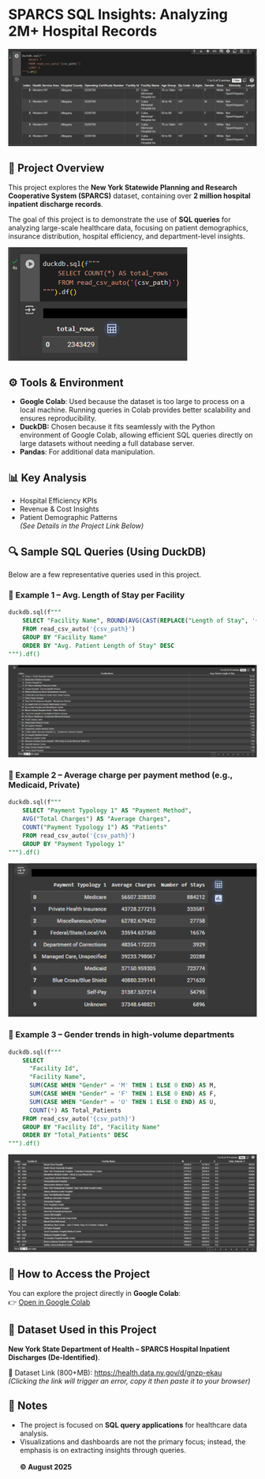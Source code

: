 # SPARCS SQL Insights: Analyzing 2M+ Hospital Records

![Hospital Dashboard V2](SPARCS-Hospital1.png)

## 📌 Project Overview

This project explores the **New York Statewide Planning and Research Cooperative System (SPARCS)** dataset, containing over **2 million hospital inpatient discharge records**.

The goal of this project is to demonstrate the use of **SQL queries** for analyzing large-scale healthcare data, focusing on patient demographics, insurance distribution, hospital efficiency, and department-level insights.

![Hospital Dashboard V2](SPARCS-Hospital.png)

## ⚙️ Tools & Environment

* **Google Colab**: Used because the dataset is too large to process on a local machine. Running queries in Colab provides better scalability and ensures reproducibility.
* **DuckDB:** Chosen because it fits seamlessly with the Python environment of Google Colab, allowing efficient SQL queries directly on large datasets without needing a full database server.
* **Pandas**: For additional data manipulation.

## 📊 Key Analysis

* Hospital Efficiency KPIs
* Revenue & Cost Insights
* Patient Demographic Patterns <br>
*(See Details in the Project Link Below)* 

## 🔍 Sample SQL Queries (Using DuckDB)

Below are a few representative queries used in this project.  

### 📌 Example 1 – Avg. Length of Stay per Facility
```sql
duckdb.sql(f"""
    SELECT "Facility Name", ROUND(AVG(CAST(REPLACE("Length of Stay", '+', '')AS DOUBLE)),2) AS "Avg. Patient Length of Stay"
    FROM read_csv_auto('{csv_path}')
    GROUP BY "Facility Name"
    ORDER BY "Avg. Patient Length of Stay" DESC
""").df()
```
![Hospital Dashboard V2](SPARCS-Hospital2.png)
### 📌 Example 2 – Average charge per payment method (e.g., Medicaid, Private)
```sql
duckdb.sql(f"""
    SELECT "Payment Typology 1" AS "Payment Method",
    AVG("Total Charges") AS "Average Charges",
    COUNT("Payment Typology 1") AS "Patients"
    FROM read_csv_auto('{csv_path}')
    GROUP BY "Payment Typology 1"
""").df()
```
![Hospital Dashboard V2](SPARCS-Hospital3.png)
### 📌 Example 3 – Gender trends in high-volume departments
```sql
duckdb.sql(f"""
    SELECT
      "Facility Id",
      "Facility Name",
      SUM(CASE WHEN "Gender" = 'M' THEN 1 ELSE 0 END) AS M,
      SUM(CASE WHEN "Gender" = 'F' THEN 1 ELSE 0 END) AS F,
      SUM(CASE WHEN "Gender" = 'U' THEN 1 ELSE 0 END) AS U,
      COUNT(*) AS Total_Patients
    FROM read_csv_auto('{csv_path}')
    GROUP BY "Facility Id", "Facility Name"
    ORDER BY "Total_Patients" DESC
""").df()
```
![Hospital Dashboard V2](SPARCS-Hospital4.png)

## 🚀 How to Access the Project

You can explore the project directly in **Google Colab**: <br>
👉 [Open in Google Colab](https://colab.research.google.com/drive/16vVF4Mv9EUjtuC9yZyd9nt5WzNINmcNA?usp=sharing) 

## 📂 Dataset Used in this Project

**New York State Department of Health – SPARCS Hospital Inpatient Discharges (De-Identified)**.

🔗 Dataset Link (800+MB): https://health.data.ny.gov/d/gnzp-ekau <br>
*(Clicking the link will trigger an error, copy it then paste it to your browser)*

## 📌 Notes

* The project is focused on **SQL query applications** for healthcare data analysis.
* Visualizations and dashboards are not the primary focus; instead, the emphasis is on extracting insights through queries. <br><br>
**© August 2025**










